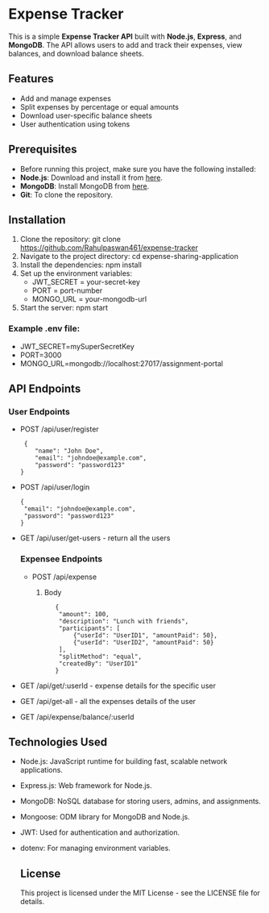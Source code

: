 # Expense Tracker 
This is a simple **Expense Tracker API** built with **Node.js**, **Express**, and **MongoDB**. The API allows users to add and track their expenses,
view balances, and download balance sheets.

## Features
- Add and manage expenses
- Split expenses by percentage or equal amounts
- Download user-specific balance sheets
- User authentication using tokens

## Prerequisites
- Before running this project, make sure you have the following installed:
- **Node.js**: Download and install it from [here](https://nodejs.org/).
- **MongoDB**: Install MongoDB from [here](https://www.mongodb.com/try/download/community).
- **Git**: To clone the repository.

## Installation
1. Clone the repository:
   git clone https://github.com/Rahulpaswan461/expense-tracker
2. Navigate to the project directory:
   cd expense-sharing-application
3. Install the dependencies:
    npm install
4. Set up the environment variables:
    - JWT_SECRET = your-secret-key
    - PORT = port-number
    - MONGO_URL = your-mongodb-url
5. Start the server:
   npm start


  
 ### Example .env file:
- JWT_SECRET=mySuperSecretKey
- PORT=3000
- MONGO_URL=mongodb://localhost:27017/assignment-portal

 ## API Endpoints
  ### User Endpoints
  - POST /api/user/register

         {
            "name": "John Doe",
            "email": "johndoe@example.com",
            "password": "password123"
        }

 - POST /api/user/login

       {
        "email": "johndoe@example.com",
        "password": "password123"
       }
 - GET /api/user/get-users - return all the users

   ### Expensee Endpoints
   - POST /api/expense
     
     1. Body
     
               {
                "amount": 100,
                "description": "Lunch with friends",
                "participants": [
                    {"userId": "UserID1", "amountPaid": 50},
                    {"userId": "UserID2", "amountPaid": 50}
                ],
                "splitMethod": "equal",
                "createdBy": "UserID1"
               }
  - GET /api/get/:userId - expense details for the specific user
  - GET /api/get-all - all the expenses details of the user     
  - GET /api/expense/balance/:userId

   ## Technologies Used
- Node.js: JavaScript runtime for building fast, scalable network applications.
- Express.js: Web framework for Node.js.
- MongoDB: NoSQL database for storing users, admins, and assignments.
- Mongoose: ODM library for MongoDB and Node.js.
- JWT: Used for authentication and authorization.
- dotenv: For managing environment variables.

  ## License
  This project is licensed under the MIT License - see the LICENSE file for details.
  
